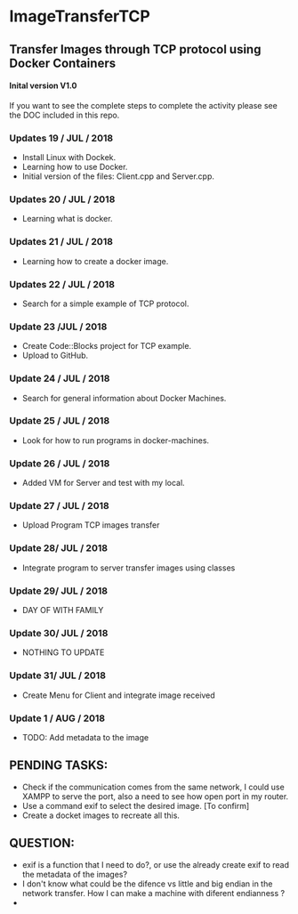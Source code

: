 # ImageTransferTCP
## Transfer Images through TCP protocol using Docker Containers

#### Inital version V1.0

If you want to see the complete steps to complete the activity 
please see the DOC included in this repo.

### Updates 19 / JUL / 2018
- Install Linux with Dockek.
- Learning how to use Docker.
- Initial version of the files: Client.cpp and Server.cpp.

### Updates 20 / JUL / 2018
- Learning what is docker.

### Updates 21 / JUL / 2018
- Learning how to create a docker image.

### Updates 22 / JUL / 2018
- Search for a simple example of TCP protocol.

### Update 23 /JUL / 2018
- Create Code::Blocks project for TCP example.
- Upload to GitHub.

### Update 24 / JUL / 2018
- Search for general information about Docker Machines.

### Update 25 / JUL / 2018
- Look for how to run programs in docker-machines.

### Update 26 / JUL / 2018
- Added VM for Server and test with my local.

### Update 27 / JUL / 2018
- Upload Program TCP images transfer

### Update 28/ JUL / 2018
- Integrate program to server transfer images using classes

### Update 29/ JUL / 2018
- DAY OF WITH FAMILY

### Update 30/ JUL / 2018
- NOTHING TO UPDATE

### Update 31/ JUL / 2018
- Create Menu for Client and integrate image received

### Update 1 / AUG / 2018
- TODO: Add metadata to the image

## PENDING TASKS:
- Check if the communication comes from the same network,
	I could use XAMPP to serve the port, also a need to see how open port in my router.
- Use a command exif to select the desired image. [To confirm]
- Create a docket images to recreate all this.

## QUESTION:
- exif is a function that I need to do?, or use the already create exif to read the metadata of the images?
- I don't know what could be the difence vs little and big endian in the network transfer. How I can make a machine with diferent endianness ?
- 
